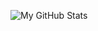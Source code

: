 ![My GitHub Stats](./profile-3d-contrib/profile-night-rainbow.svg&hide=Java,PHP,Javascript,CSS,HTML)
